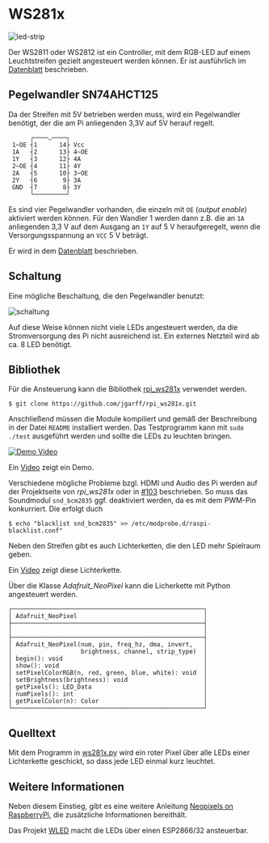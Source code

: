 WS281x
======

![led-strip](doc/ws2812b_led_strip.jpg)

Der WS2811 oder WS2812 ist ein Controller, mit dem RGB-LED auf einem 
Leuchtstreifen gezielt angesteuert werden können. Er ist ausführlich im
[Datenblatt](doc/WS2811.pdf) beschrieben.


Pegelwandler SN74AHCT125
------------------------

Da der Streifen mit 5V betrieben werden muss, wird ein Pegelwandler benötigt,
der die am Pi anliegenden 3,3V auf 5V herauf regelt.

          ┌────◡────┐
     1~OE ┤1      14├ Vcc
     1A   ┤2      13├ 4~OE
     1Y   ┤3      12├ 4A
     2~OE ┤4      11├ 4Y
     2A   ┤5      10├ 3~OE
     2Y   ┤6       9├ 3A
     GND  ┤7       8├ 3Y
          └─────────┘

Es sind vier Pegelwandler vorhanden, die einzeln mit `OE` (*output enable*) 
aktiviert werden können. Für den Wandler 1 werden dann z.B. die an `1A` 
anliegenden 3,3 V auf dem Ausgang an `1Y` auf 5 V heraufgeregelt, wenn die 
Versorgungsspannung an `VCC` 5 V beträgt.

Er wird in dem [Datenblatt](doc/sn74ahct125.pdf) beschrieben.

Schaltung
---------

Eine mögliche Beschaltung, die den Pegelwandler benutzt:

![schaltung](doc/Sketch_Steckplatine.png)

Auf diese Weise können nicht viele LEDs angesteuert werden, da die 
Stromversorgung des Pi nicht ausreichend ist. Ein externes Netzteil wird ab ca.
8 LED benötigt.

Bibliothek
----------

Für die Ansteuerung kann die Bibliothek 
[rpi_ws281x](https://github.com/jgarff/rpi_ws281x) verwendet werden.

    $ git clone https://github.com/jgarff/rpi_ws281x.git

Anschließend müssen die Module kompiliert und gemäß der Beschreibung in der 
Datei `README` installiert werden. Das Testprogramm kann mit `sudo ./test` 
ausgeführt werden und sollte die LEDs zu leuchten bringen.  

[![Demo Video](https://img.youtube.com/vi/MYdSkIIllsU/0.jpg)](https://peertube.fidonet.io/videos/embed/942d1d5f-0c3f-40c0-b2b9-cde6874fa496) 

Ein [Video](https://peertube.fidonet.io/videos/embed/942d1d5f-0c3f-40c0-b2b9-cde6874fa496) 
zeigt ein Demo.

Verschiedene mögliche Probleme bzgl. HDMI und Audio des Pi werden auf der 
Projektseite von *rpi_ws281x* oder in 
[#103](https://github.com/jgarff/rpi_ws281x/issues/103) beschrieben. So muss 
das Soundmodul `snd_bcm2835` ggf. deaktiviert werden, da es mit dem PWM-Pin 
konkurriert. Die erfolgt duch

    $ echo "blacklist snd_bcm2835" >> /etc/modprobe.d/raspi-blacklist.conf"
    
Neben den Streifen gibt es auch Lichterketten, die den LED mehr Spielraum geben.

Ein [Video](https://peertube.fidonet.io/videos/embed/90ab8183-ee16-4d48-a40d-2dd470141f61) 
zeigt diese Lichterkette.

Über die Klasse *Adafruit_NeoPixel* kann die Licherkette mit Python angesteuert 
werden.

    ┌─────────────────────────────────────────────────────┐
    │ Adafruit_NeoPixel                                   │
    ├─────────────────────────────────────────────────────┤
    │                                                     │
    ├─────────────────────────────────────────────────────┤
    │ Adafruit_NeoPixel(num, pin, freq_hz, dma, invert,   │
    │                   brightness, channel, strip_type)  │
    │ begin(): void                                       │
    │ show(): void                                        │
    │ setPixelColorRGB(n, red, green, blue, white): void  │
    │ setBrightness(brightness): void                     │
    │ getPixels(): LED_Data                               │
    │ numPixels(): int                                    │
    | getPixelColor(n): Color                             │
    └─────────────────────────────────────────────────────┘


Quelltext
---------

Mit dem Programm in [ws281x.py](ws281x.py) wird ein roter Pixel über alle LEDs 
einer Lichterkette geschickt, so dass jede LED einmal kurz leuchtet.

Weitere Informationen
---------------------

Neben diesem Einstieg, gibt es eine weitere Anleitung 
[Neopixels on RaspberryPi](doc/neopixels-on-raspberry-pi.pdf), die zusätzliche
Informationen bereithält.

Das Projekt [WLED](https://kno.wled.ge/) macht die LEDs über einen ESP2866/32
ansteuerbar.

